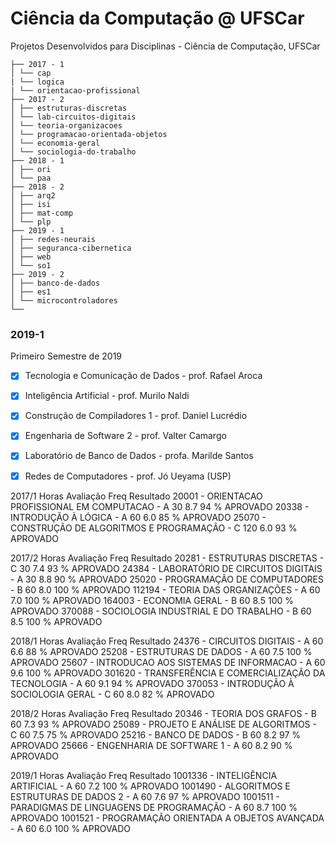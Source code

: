 # Ciência da Computação @ UFSCar
Projetos Desenvolvidos para Disciplinas - Ciência de Computação, UFSCar 

```
├── 2017 - 1
│ └── cap
| └── logica
| └── orientacao-profissional
├── 2017 - 2
│ ├── estruturas-discretas
│ └── lab-circuitos-digitais
│ └── teoria-organizacoes
│ └── programacao-orientada-objetos
│ └── economia-geral
│ └── sociologia-do-trabalho
├── 2018 - 1
│ ├── ori
│ └── paa
├── 2018 - 2
│ ├── arq2 
│ ├── isi
│ ├── mat-comp
│ └── plp
├── 2019 - 1
│ ├── redes-neurais
│ ├── seguranca-cibernetica
│ ├── web
│ └── so1
├── 2019 - 2
│ ├── banco-de-dados 
│ ├── es1
│ └── microcontroladores
└── 
```

### 2019-1
Primeiro Semestre de 2019
- [x] Tecnologia e Comunicação de Dados - prof. Rafael Aroca
- [x] Inteligência Artificial - prof. Murilo Naldi
- [x] Construção de Compiladores 1 - prof. Daniel Lucrédio
- [x] Engenharia de Software 2 - prof. Valter Camargo
- [x] Laboratório de Banco de Dados - profa. Marilde Santos 
- [x] Redes de Computadores - prof. Jó Ueyama (USP) 




2017/1	Horas	Avaliação	Freq	Resultado
20001 - ORIENTACAO PROFISSIONAL EM COMPUTACAO - A	30	8.7	94 %	APROVADO
20338 - INTRODUÇÃO À LÓGICA - A	60	6.0	85 %	APROVADO
25070 - CONSTRUÇÃO DE ALGORITMOS E PROGRAMAÇÃO - C	120	6.0	93 %	APROVADO


2017/2	Horas	Avaliação	Freq	Resultado
20281 - ESTRUTURAS DISCRETAS - C	30	7.4	93 %	APROVADO
24384 - LABORATÓRIO DE CIRCUITOS DIGITAIS - A	30	8.8	90 %	APROVADO
25020 - PROGRAMAÇÃO DE COMPUTADORES - B	60	8.0	100 %	APROVADO
112194 - TEORIA DAS ORGANIZAÇÕES - A	60	7.0	100 %	APROVADO
164003 - ECONOMIA GERAL - B	60	8.5	100 %	APROVADO
370088 - SOCIOLOGIA INDUSTRIAL E DO TRABALHO - B	60	8.5	100 %	APROVADO


2018/1	Horas	Avaliação	Freq	Resultado
24376 - CIRCUITOS DIGITAIS - A	60	6.6	88 %	APROVADO
25208 - ESTRUTURAS DE DADOS - A	60	7.5	100 %	APROVADO
25607 - INTRODUCAO AOS SISTEMAS DE INFORMACAO - A	60	9.6	100 %	APROVADO
301620 - TRANSFERÊNCIA E COMERCIALIZAÇÃO DA TECNOLOGIA - A	60	9.1	94 %	APROVADO
370053 - INTRODUÇÃO À SOCIOLOGIA GERAL - C	60	8.0	82 %	APROVADO


2018/2	Horas	Avaliação	Freq	Resultado
20346 - TEORIA DOS GRAFOS - B	60	7.3	93 %	APROVADO
25089 - PROJETO E ANÁLISE DE ALGORITMOS - C	60	7.5	75 %	APROVADO
25216 - BANCO DE DADOS - B	60	8.2	97 %	APROVADO
25666 - ENGENHARIA DE SOFTWARE 1 - A	60	8.2	90 %	APROVADO


2019/1	Horas	Avaliação	Freq	Resultado
1001336 - INTELIGÊNCIA ARTIFICIAL - A	60	7.2	100 %	APROVADO
1001490 - ALGORITMOS E ESTRUTURAS DE DADOS 2 - A	60	7.6	97 %	APROVADO
1001511 - PARADIGMAS DE LINGUAGENS DE PROGRAMAÇÃO - A	60	8.7	100 %	APROVADO
1001521 - PROGRAMAÇÃO ORIENTADA A OBJETOS AVANÇADA - A	60	6.0	100 %	APROVADO
